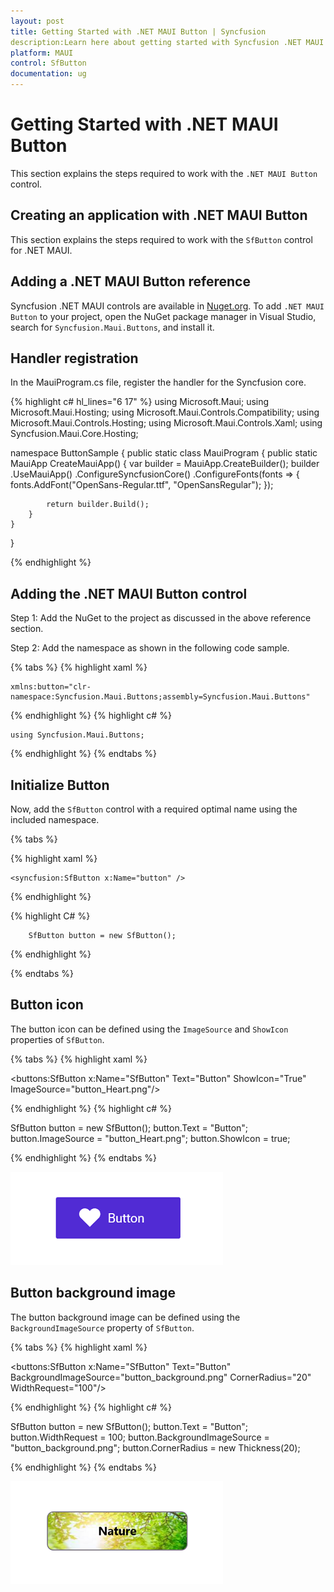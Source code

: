 ```yaml
---
layout: post
title: Getting Started with .NET MAUI Button | Syncfusion
description:Learn here about getting started with Syncfusion .NET MAUI Button (SfButton) control, its elements and more.
platform: MAUI
control: SfButton
documentation: ug
---
```


# Getting Started with .NET MAUI Button

This section explains the steps required to work with the `.NET MAUI Button` control.

## Creating an application with .NET MAUI Button

This section explains the steps required to work with the `SfButton` control for .NET MAUI.

## Adding a .NET MAUI Button reference

Syncfusion .NET MAUI controls are available in [Nuget.org](https://www.nuget.org/). To add `.NET MAUI Button` to your project, open the NuGet package manager in Visual Studio, search for `Syncfusion.Maui.Buttons`, and install it.

## Handler registration 

In the MauiProgram.cs file, register the handler for the Syncfusion core.

{% highlight c# hl_lines="6 17" %}
using Microsoft.Maui;
using Microsoft.Maui.Hosting;
using Microsoft.Maui.Controls.Compatibility;
using Microsoft.Maui.Controls.Hosting;
using Microsoft.Maui.Controls.Xaml;
using Syncfusion.Maui.Core.Hosting;

namespace ButtonSample
{
    public static class MauiProgram
    {
        public static MauiApp CreateMauiApp()
        {
            var builder = MauiApp.CreateBuilder();
            builder
            .UseMauiApp<App>()
            .ConfigureSyncfusionCore()
            .ConfigureFonts(fonts =>
            {
                fonts.AddFont("OpenSans-Regular.ttf", "OpenSansRegular");
            });

            return builder.Build();
        }      
    }
}   

{% endhighlight %} 

## Adding the .NET MAUI Button control

Step 1: Add the NuGet to the project as discussed in the above reference section. 

Step 2: Add the namespace as shown in the following code sample.

{% tabs %}
{% highlight xaml %}

	xmlns:button="clr-namespace:Syncfusion.Maui.Buttons;assembly=Syncfusion.Maui.Buttons"

{% endhighlight %}
{% highlight c# %}

	using Syncfusion.Maui.Buttons;

{% endhighlight %}
{% endtabs %}

## Initialize Button

Now, add the `SfButton` control with a required optimal name using the included namespace.

{% tabs %}

{% highlight xaml %}

	<syncfusion:SfButton x:Name="button" />
	
{% endhighlight %}

{% highlight C# %}

        SfButton button = new SfButton();

{% endhighlight %}

{% endtabs %}

## Button icon

The button icon can be defined using the `ImageSource` and `ShowIcon` properties of `SfButton`.

{% tabs %}
{% highlight xaml %}

<buttons:SfButton x:Name="SfButton" Text="Button" ShowIcon="True" ImageSource="button_Heart.png"/>

{% endhighlight %}
{% highlight c# %}

SfButton button = new SfButton();
button.Text = "Button";
button.ImageSource = "button_Heart.png";
button.ShowIcon = true;

{% endhighlight %}
{% endtabs %}

![SfButton with button icon](images/getting-started/ButtonWithIcon.png)

## Button background image

The button background image can be defined using the `BackgroundImageSource` property of `SfButton`.

{% tabs %}
{% highlight xaml %}

<buttons:SfButton x:Name="SfButton" Text="Button" BackgroundImageSource="button_background.png" CornerRadius="20" WidthRequest="100"/>

{% endhighlight %}
{% highlight c# %}

SfButton button = new SfButton();
button.Text = "Button";
button.WidthRequest = 100;
button.BackgroundImageSource = "button_background.png";
button.CornerRadius = new Thickness(20);

{% endhighlight %}
{% endtabs %}

![Button with background image](images/getting-started/ButtonWithBackgroundImage.png)